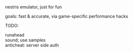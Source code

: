 nestris emulator, just for fun

goals: fast & accurate, via game-specific performance hacks

TODO:

runahead  
sound; use samples  
anticheat: server side auth  
